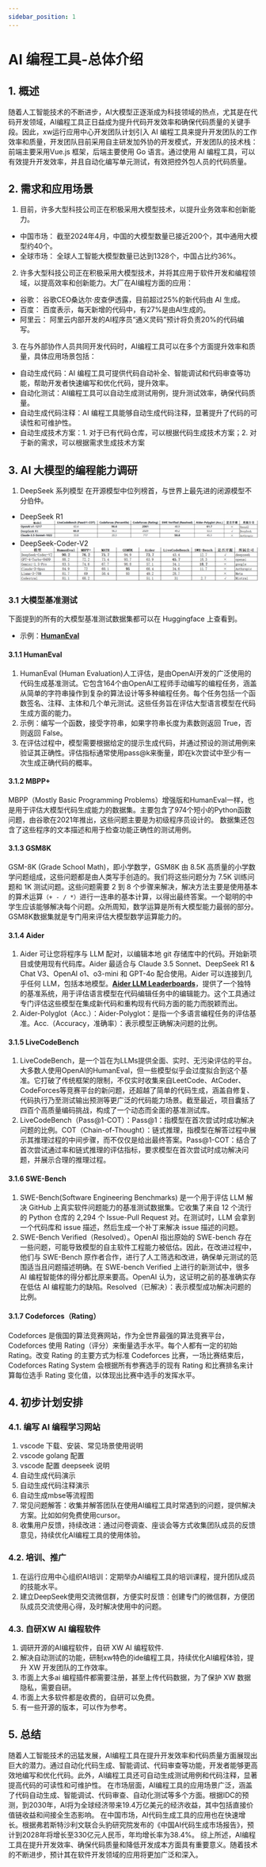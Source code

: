 ```yaml
---
sidebar_position: 1
---
```


# AI 编程工具-总体介绍

## 1. 概述
随着人工智能技术的不断进步，AI大模型正逐渐成为科技领域的热点，尤其是在代码开发领域，AI编程工具正日益成为提升代码开发效率和确保代码质量的关键手段。因此，xw运行应用中心开发团队计划引入 AI 编程工具来提升开发团队的工作效率和质量，开发团队目前采用自主研发加外协的开发模式，开发团队的技术栈：前端主要采用Vue.js 框架，后端主要使用 Go 语言。通过使用 AI 编程工具，可以有效提升开发效率，并且自动化编写单元测试，有效把控外包人员的代码质量。

## 2. 需求和应用场景
1. 目前，许多大型科技公司正在积极采用大模型技术，以提升业务效率和创新能力。
- 中国市场： 截至2024年4月，中国的大模型数量已接近200个，其中通用大模型约40个。
- 全球市场： 全球人工智能大模型数量已达到1328个，中国占比约36%。
2. 许多大型科技公司正在积极采用大模型技术，并将其应用于软件开发和编程领域，以提高效率和创新能力。大厂在AI编程方面的应用：
- 谷歌： 谷歌CEO桑达尔·皮查伊透露，目前超过25%的新代码由 AI 生成。
- 百度： 百度表示，每天新增的代码中，有27%是由AI生成的。
- 阿里云： 阿里云内部开发的AI程序员“通义灵码”预计将负责20%的代码编写。


3. 在与外部协作人员共同开发代码时，AI编程工具可以在多个方面提升效率和质量，具体应用场景包括：
- 自动生成代码：AI 编程工具可提供代码自动补全、智能调试和代码审查等功能，帮助开发者快速编写和优化代码，提升效率。 
- 自动化测试：AI编程工具可以自动生成测试用例，提升测试效率，确保代码质量。
- 自动生成代码注释：AI 编程工具能够自动生成代码注释，显著提升了代码的可读性和可维护性。
- 自动生成技术方案：1. 对于已有代码仓库，可以根据代码生成技术方案；2. 对于新的需求，可以根据需求生成技术方案
## 3. AI 大模型的编程能力调研
1. DeepSeek 系列模型 在开源模型中位列榜首，与世界上最先进的闭源模型不分伯仲。
- DeepSeek R1
![Locale Dropdown](./r1.png)
- DeepSeek-Coder-V2
![Locale Dropdown](./v2.png)
### 3.1 大模型基准测试
下面提到的所有的大模型基准测试数据集都可以在 Huggingface 上查看到。
- 示例：**[HumanEval](https://huggingface.co/datasets/openai/openai_humaneval)**
#### 3.1.1 HumanEval
1. HumanEval (Human Evaluation)人工评估，是由OpenAI开发的广泛使用的代码生成基准测试。它包含164个由OpenAI工程师手动编写的编程任务，涵盖从简单的字符串操作到复杂的算法设计等多种编程任务。每个任务包括一个函数签名、注释、主体和几个单元测试。这些任务旨在评估大型语言模型在代码生成方面的能力。
2. 示例：编写一个函数，接受字符串，如果字符串长度为素数则返回 True，否则返回 False。
3. 在评估过程中，模型需要根据给定的提示生成代码，并通过预设的测试用例来验证其正确性。评估指标通常使用pass@k来衡量，即在k次尝试中至少有一次生成正确代码的概率。 
#### 3.1.2 MBPP+
MBPP（Mostly Basic Programming Problems）增强版和HumanEval一样，也是用于评估大模型代码生成能力的数据集。主要包含了974个短小的Python函数问题，由谷歌在2021年推出，这些问题主要是为初级程序员设计的。 数据集还包含了这些程序的文本描述和用于检查功能正确性的测试用例。
#### 3.1.3 GSM8K
GSM-8K (Grade School Math)，即小学数学，GSM8K 由 8.5K 高质量的小学数学问题组成，这些问题都是由人类写手创造的。我们将这些问题分为 7.5K 训练问题和 1K 测试问题。这些问题需要 2 到 8 个步骤来解决，解决方法主要是使用基本的算术运算`（+ - / *）`进行一连串的基本计算，以得出最终答案。一个聪明的中学生应该能够解决每个问题。众所周知，数学运算是所有大模型能力最弱的部分。GSM8K数据集就是专门用来评估大模型数学运算能力的。
#### 3.1.4 Aider
1. Aider 可让您将程序与 LLM 配对，以编辑本地 git 存储库中的代码。开始新项目或使用现有代码库。Aider 最适合与 Claude 3.5 Sonnet、DeepSeek R1 & Chat V3、OpenAI o1、o3-mini 和 GPT-4o 配合使用。Aider 可以连接到几乎任何 LLM，包括本地模型。**[Aider LLM Leaderboards](https://aider.chat/docs/leaderboards/)**，提供了一个独特的基准系统，用于评估语言模型在代码编辑任务中的编辑能力。这个工具通过专门评估这些模型在集成新代码和重构现有代码方面的能力而脱颖而出。
2. Aider-Polyglot（Acc.）：Aider-Polyglot：是指一个多语言编程任务的评估基准。Acc.（Accuracy，准确率）：表示模型正确解决问题的比例。
#### 3.1.5 LiveCodeBench
1. LiveCodeBench，是一个旨在为LLMs提供全面、实时、无污染评估的平台。大多数人使用OpenAI的HumanEval，但一些模型似乎会过度拟合到这个基准。它打破了传统框架的限制，不仅实时收集来自LeetCode、AtCoder、CodeForces等竞赛平台的新问题，还超越了简单的代码生成，涵盖自修复、代码执行乃至测试输出预测等更广泛的代码能力场景。截至最近，项目囊括了四百个高质量编码挑战，构成了一个动态而全面的基准测试库。
2. LiveCodeBench（Pass@1-COT）：Pass@1：指模型在首次尝试时成功解决问题的比例。COT（Chain-of-Thought）：链式推理，指模型在解答过程中展示其推理过程的中间步骤，而不仅仅是给出最终答案。Pass@1-COT：结合了首次尝试通过率和链式推理的评估指标，要求模型在首次尝试时成功解决问题，并展示合理的推理过程。
#### 3.1.6 SWE-Bench
1. SWE-Bench(Software Engineering Benchmarks) 是一个用于评估 LLM 解决 GitHub 上真实软件问题能力的基准测试数据集。它收集了来自 12 个流行的 Python 仓库的 2,294 个 Issue-Pull Request 对。在测试时，LLM 会拿到一个代码库和 issue 描述，然后生成一个补丁来解决 issue 描述的问题。
2. SWE-Bench Verified（Resolved）。OpenAI 指出原始的 SWE-bench 存在一些问题，可能导致模型的自主软件工程能力被低估。因此，在改进过程中，他们与 SWE-Bench 原作者合作，进行了人工筛选和改进，确保单元测试的范围适当且问题描述明确。在 SWE-bench Verified 上进行的新测试中，很多 AI 编程智能体的得分都比原来要高。OpenAI 认为，这证明之前的基准确实存在低估 AI 编程能力的缺陷。Resolved（已解决）：表示模型成功解决问题的比例。
#### 3.1.7 Codeforces（Rating）
Codeforces 是俄国的算法竞赛网站，作为全世界最强的算法竞赛平台，Codeforces 使用 Rating（评分）来衡量选手水平。每个人都有一定的初始 Rating。改变 Rating 的主要方式为标准 Codeforces 比赛，一场比赛结束后，Codeforces Rating System 会根据所有参赛选手的现有 Rating 和比赛排名来计算每位选手 Rating 变化值，以体现出比赛中选手的发挥水平。


## 4. 初步计划安排
### 4.1. 编写 AI 编程学习网站
  1. vscode 下载、安装、常见场景使用说明
  2. vscode golang 配置
  3. vscode 配置 deepseek 说明
  4. 自动生成代码演示
  5. 自动生成代码注释演示
  6. 自动生成mbse等流程图
  7. 常见问题解答：收集并解答团队在使用AI编程工具时常遇到的问题，提供解决方案。比如如何免费使用cursor。
  8. 收集用户反馈，持续改进：通过问卷调查、座谈会等方式收集团队成员的反馈意见，持续优化AI编程工具的使用体验。
### 4.2. 培训、推广
  1. 在运行应用中心组织AI培训：定期举办AI编程工具的培训课程，提升团队成员的技能水平。
  2. 建立DeepSeek使用交流微信群，方便实时反馈：创建专门的微信群，方便团队成员交流使用心得，及时解决使用中的问题。
### 4.3. 自研XW AI 编程软件
  1. 调研开源的AI编程软件，自研 XW AI 编程软件.
  2. 解决自动测试的功能，研制xw特色的ide编程工具，持续优化AI编程体验，提升 XW 开发团队的工作效率。
  3. 市面上大多ai 编程插件都需要注册，甚至上传代码数据，为了保护 XW 数据隐私，需要自研。
  4. 市面上大多软件都是收费的，自研可以免费。
  5. 有一些开源的版本，可以作为参考。

## 5. 总结
随着人工智能技术的迅猛发展，AI编程工具在提升开发效率和代码质量方面展现出巨大的潜力。通过自动化代码生成、智能调试、代码审查等功能，开发者能够更高效地编写和优化代码。此外，AI编程工具还可自动生成测试用例和代码注释，显著提高代码的可读性和可维护性。
在市场层面，AI编程工具的应用场景广泛，涵盖了代码自动生成、智能调试、代码审查、自动化测试等多个方面。根据IDC的预测，到2030年，AI将为全球经济带来19.4万亿美元的经济收益，其中包括直接价值链收益和间接全生态影响。 
在中国市场，AI代码生成工具的应用也在快速增长。根据弗若斯特沙利文联合头豹研究院发布的《中国AI代码生成市场报告》，预计到2028年将增长至330亿元人民币，年均增长率为38.4%。 
综上所述，AI编程工具在提升开发效率、确保代码质量和降低开发成本方面具有重要意义。随着技术的不断进步，预计其在软件开发领域的应用将更加广泛和深入。
